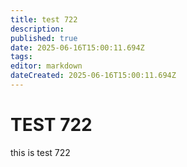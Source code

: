 ```yaml
---
title: test 722
description: 
published: true
date: 2025-06-16T15:00:11.694Z
tags: 
editor: markdown
dateCreated: 2025-06-16T15:00:11.694Z
---
```


# TEST 722
this is test 722
